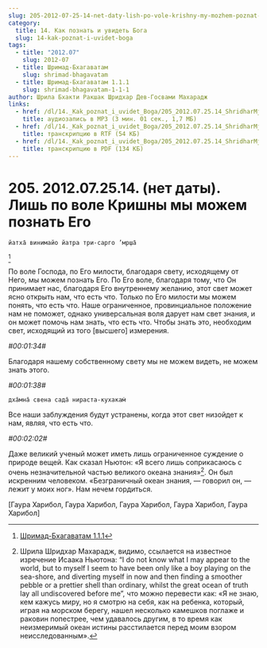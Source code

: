 ```yaml
---
slug: 205-2012-07-25-14-net-daty-lish-po-vole-krishny-my-mozhem-poznat-ego
category:
  title: 14. Как познать и увидеть Бога
  slug: 14-kak-poznat-i-uvidet-boga
tags:
  - title: "2012.07"
    slug: 2012-07
  - title: Шримад-Бхагаватам
    slug: shrimad-bhagavatam
  - title: Шримад-Бхагаватам 1.1.1
    slug: shrimad-bhagavatam-1-1-1
author: Шрила Бхакти Ракшак Шридхар Дев-Госвами Махарадж
links:
  - href: /dl/14._Kak_poznat_i_uvidet_Boga/205_2012.07.25.14_ShridharMj_Lish_po_vole_Krishny_my_mojem_poznat_Ego.mp3
    title: аудиозапись в MP3 (3 мин. 01 сек., 1,7 МБ)
  - href: /dl/14._Kak_poznat_i_uvidet_Boga/205_2012.07.25.14_ShridharMj_Lish_po_vole_Krishny_my_mojem_poznat_Ego.rtf
    title: транскрипцию в RTF (54 КБ)
  - href: /dl/14._Kak_poznat_i_uvidet_Boga/205_2012.07.25.14_ShridharMj_Lish_po_vole_Krishny_my_mojem_poznat_Ego.pdf
    title: транскрипцию в PDF (134 КБ)
---
```


# 205. 2012.07.25.14. (нет даты). Лишь по воле Кришны мы можем познать Его

    йатха̄ винимайо йатра три-сарго ’мр̣ша̄
[^_ftn1]

По воле Господа, по Его милости, благодаря свету, исходящему от Него, мы можем познать Его. По Его воле, благодаря тому, что Он принимает нас, благодаря Его внутреннему желанию, этот свет может ясно открыть нам, что есть что. Только по Его милости мы можем понять, что есть что. Наше ограниченное, провинциальное положение нам не поможет, однако универсальная воля дарует нам свет знания, и он может помочь нам знать, что есть что. Чтобы знать это, необходим свет, исходящий из того [высшего] измерения.

*#00:01:34#*

Благодаря нашему собственному свету мы не можем видеть, не можем знать этого.

*#00:01:38#*

    дха̄мна̄ свена сада̄ нираста-кухакам̇

Все наши заблуждения будут устранены, когда этот свет низойдет к нам, являя, что есть что.

*#00:02:02#*

Даже великий ученый может иметь лишь ограниченное суждение о природе вещей. Как сказал Ньютон: «Я всего лишь соприкасаюсь с очень незначительной частью великого океана знания»[^_ftn2]. Он был искренним человеком. «Безграничный океан знания, — говорил он, — лежит у моих ног». Нам нечем гордиться.

[Гаура Харибол, Гаура Харибол, Гаура Харибол, Гаура Харибол, Гаура Харибол]



[^_ftn1]: [Шримад-Бхагаватам 1.1.1](../notes/shrimad-bhagavatam/shrimad-bhagavatam-1-1-1.md)

[^_ftn2]: Шрила Шридхар Махарадж, видимо, ссылается на известное изречение Исаака Ньютона: “I do not know what I may appear to the world, but to myself I seem to have been only like a boy playing on the sea-shore, and diverting myself in now and then finding a smoother pebble or a prettier shell than ordinary, whilst the great ocean of truth lay all undiscovered before me”, что можно перевести как: «Я не знаю, кем кажусь миру, но я смотрю на себя, как на ребенка, который, играя на морском берегу, нашел несколько камешков поглаже и раковин попестрее, чем удавалось другим, в то время как неизмеримый океан истины расстилается перед моим взором неисследованным».

